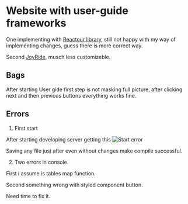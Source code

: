 # Website with user-guide frameworks

One implementing with [Reactour library](https://reactour.js.org/), still not happy with my way of implementing changes, guess there is more correct way.

Second [JoyRide](https://react-joyride.com/), musch less customizeble.

## Bags

After starting User gide first step is not masking full picture, after clicking next and then previous buttons everything works fine.

## Errors

1. First start

After starting developing server getting this
![Start error]([url=https://ibb.co/NsNwdC1][img]https://i.ibb.co/zr2KTx8/pic.png[/img][/url])

Saving any file just after even without changes make compile successful.

2. Two errors in console.

First i assume is tables map function.

Second something wrong with styled component button.

Need time to fix it.
